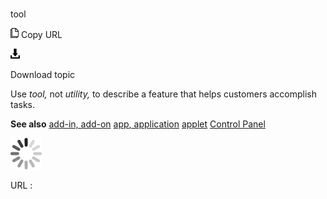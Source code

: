 # 

tool

![Copy URL](media/tool/Copy.png)
Copy URL

![Download](media/tool/Download.png)

Download topic

Use *tool,* not *utility,* to describe a feature that helps customers accomplish tasks.

**See also** [
add-in, add-on](https://worldready.cloudapp.net/Styleguide/Read?id=2700&topicid=28773)
[app](https://worldready.cloudapp.net/Styleguide/Read?id=2700&topicid=32507)[, application](https://worldready.cloudapp.net/Styleguide/Read?id=2700&topicid=32507)
[applet](https://worldready.cloudapp.net/Styleguide/Read?id=2700&topicid=32508)
[Control Panel](https://worldready.cloudapp.net/Styleguide/Read?id=2700&topicid=36789)

![In progress](media/tool/activity-large.gif)

URL :
